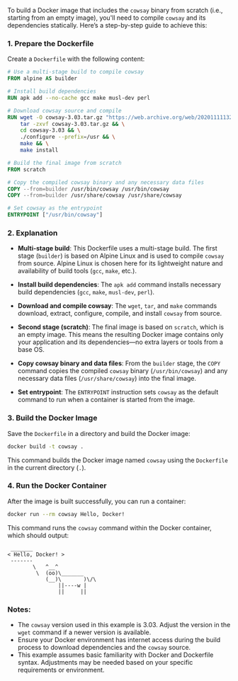 To build a Docker image that includes the `cowsay` binary from scratch (i.e., starting from an empty image), you'll need to compile `cowsay` and its dependencies statically. Here’s a step-by-step guide to achieve this:

### 1. Prepare the Dockerfile

Create a `Dockerfile` with the following content:

```dockerfile
# Use a multi-stage build to compile cowsay
FROM alpine AS builder

# Install build dependencies
RUN apk add --no-cache gcc make musl-dev perl

# Download cowsay source and compile
RUN wget -O cowsay-3.03.tar.gz "https://web.archive.org/web/20201111132618/http://www.nog.net/~tony/warez/cowsay-3.03.tar.gz" && \
    tar -zxvf cowsay-3.03.tar.gz && \
    cd cowsay-3.03 && \
    ./configure --prefix=/usr && \
    make && \
    make install

# Build the final image from scratch
FROM scratch

# Copy the compiled cowsay binary and any necessary data files
COPY --from=builder /usr/bin/cowsay /usr/bin/cowsay
COPY --from=builder /usr/share/cowsay /usr/share/cowsay

# Set cowsay as the entrypoint
ENTRYPOINT ["/usr/bin/cowsay"]
```

### 2. Explanation

- **Multi-stage build**: This Dockerfile uses a multi-stage build. The first stage (`builder`) is based on Alpine Linux and is used to compile `cowsay` from source. Alpine Linux is chosen here for its lightweight nature and availability of build tools (`gcc`, `make`, etc.).

- **Install build dependencies**: The `apk add` command installs necessary build dependencies (`gcc`, `make`, `musl-dev`, `perl`).

- **Download and compile cowsay**: The `wget`, `tar`, and `make` commands download, extract, configure, compile, and install `cowsay` from source.

- **Second stage (scratch)**: The final image is based on `scratch`, which is an empty image. This means the resulting Docker image contains only your application and its dependencies—no extra layers or tools from a base OS.

- **Copy cowsay binary and data files**: From the `builder` stage, the `COPY` command copies the compiled `cowsay` binary (`/usr/bin/cowsay`) and any necessary data files (`/usr/share/cowsay`) into the final image.

- **Set entrypoint**: The `ENTRYPOINT` instruction sets `cowsay` as the default command to run when a container is started from the image.

### 3. Build the Docker Image

Save the `Dockerfile` in a directory and build the Docker image:

```bash
docker build -t cowsay .
```

This command builds the Docker image named `cowsay` using the `Dockerfile` in the current directory (`.`).

### 4. Run the Docker Container

After the image is built successfully, you can run a container:

```bash
docker run --rm cowsay Hello, Docker!
```

This command runs the `cowsay` command within the Docker container, which should output:

```
 _______
< Hello, Docker! >
 -------
        \   ^__^
         \  (oo)\_______
            (__)\       )\/\
                ||----w |
                ||     ||
```

### Notes:

- The `cowsay` version used in this example is 3.03. Adjust the version in the `wget` command if a newer version is available.
- Ensure your Docker environment has internet access during the build process to download dependencies and the `cowsay` source.
- This example assumes basic familiarity with Docker and Dockerfile syntax. Adjustments may be needed based on your specific requirements or environment.
